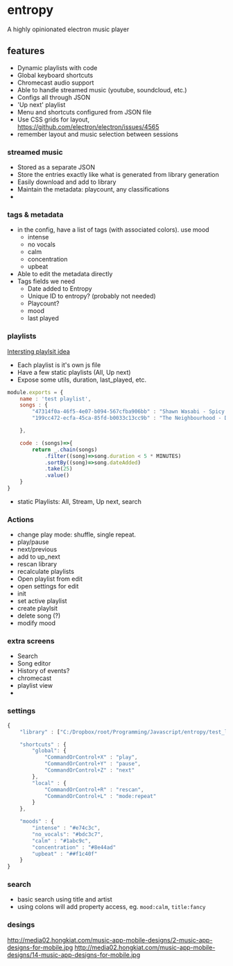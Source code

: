 # entropy

A highly opinionated electron music player



## features
- Dynamic playlists with code
- Global keyboard shortcuts
- Chromecast audio support
- Able to handle streamed music (youtube, soundcloud, etc.)
- Configs all through JSON
- 'Up next' playlist
- Menu and shortcuts configured from JSON file
- Use CSS grids for layout, https://github.com/electron/electron/issues/4565
- remember layout and music selection between sessions

### streamed music

- Stored as a separate JSON
- Store the entries exactly like what is generated from library generation
- Easily download and add to library
- Maintain the metadata: playcount, any classifications
-


### tags & metadata
- in the config, have a list of tags (with associated colors). use mood
  - intense
  - no vocals
  - calm
  - concentration
  - upbeat
- Able to edit the metadata directly
- Tags fields we need
  - Date added to Entropy
  - Unique ID to entropy? (probably not needed)
  - Playcount?
  - mood
  - last played


### playlists
[Intersting playlsit idea](http://universalplaylist.stavros.io/)
- Each playlist is it's own js file
- Have a few static playlists (All, Up next)
- Expose some utils, duration, last_played, etc.

```javascript
module.exports = {
	name : 'test playlist',
	songs : {
		"47314f0a-46f5-4e07-b094-567cfba906bb" : "Shawn Wasabi - Spicy Boyfriend",
		"199cc472-ecfa-45ca-85fd-b0033c13cc9b" : "The Neighbourhood - Daddy Issues"

	},

	code : (songs)=>{
		return _.chain(songs)
			.filter((song)=>song.duration < 5 * MINUTES)
			.sortBy((song)=>song.dateAdded)
			.take(25)
			.value()
	}
}
```
- static Playlists: All, Stream, Up next, search



### Actions
- change play mode: shuffle, single repeat.
- play/pause
- next/previous
- add to up_next
- rescan library
- recalculate playlists
- Open playlist from edit
- open settings for edit
- init
- set active playlist
- create playlsit
- delete song (?)
- modify mood

### extra screens
- Search
- Song editor
- History of events?
- chromecast
- playlist view
-


### settings

```javascript
{
	"library" : ["C:/Dropbox/root/Programming/Javascript/entropy/test_lib"],

	"shortcuts" : {
		"global": {
			"CommandOrControl+X" : "play",
			"CommandOrControl+Y" : "pause",
			"CommandOrControl+Z" : "next"
		},
		"local" : {
			"CommandOrControl+R" : "rescan",
			"CommandOrControl+L" : "mode:repeat"
		}
	},

	"moods" : {
		"intense" : "#e74c3c",
		"no_vocals": "#bdc3c7",
		"calm" : "#1abc9c",
		"concentration" : "#8e44ad"
		"upbeat" : "##f1c40f"
	}
}
```


### search
- basic search using title and artist
- using colons will add property access, eg. `mood:calm`, `title:fancy`


### desings

http://media02.hongkiat.com/music-app-mobile-designs/2-music-app-designs-for-mobile.jpg
http://media02.hongkiat.com/music-app-mobile-designs/14-music-app-designs-for-mobile.jpg